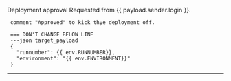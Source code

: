 Deployment approval Requested from {{ payload.sender.login }}.
	 
	 comment "Approved" to kick thye deployment off.
	 
	 === DON'T CHANGE BELOW LINE
	 ---json target_payload
	 {
	   "runnumber": {{ env.RUNNUMBER}},
	   "environment": "{{ env.ENVIRONMENT}}"
	 }
  ---
